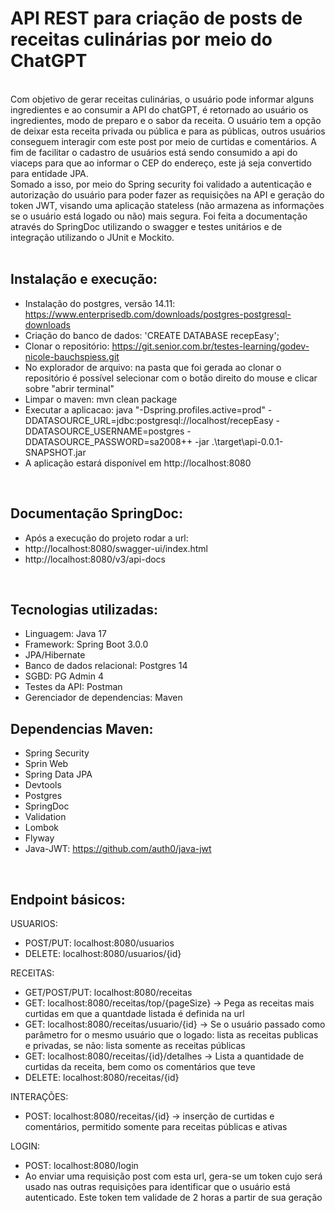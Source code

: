 <h1>
API REST para criação de posts de receitas culinárias por meio do ChatGPT </h1>

<br> 
Com objetivo de gerar receitas culinárias, o usuário pode informar alguns ingredientes e ao consumir a API do chatGPT, é retornado ao usuário os ingredientes, modo de preparo e o sabor da receita. O usuário tem a opção de deixar esta receita privada ou pública e para as públicas, outros usuários conseguem interagir com este post por meio de curtidas e comentários. A fim de facilitar o cadastro de usuários está sendo consumido a api do viaceps para que ao informar o CEP do endereço, este já seja convertido para entidade JPA. 

<br>
Somado a isso, por meio do Spring security foi validado a autenticação e autorização do usuário para poder fazer as requisições na API  e geração do token JWT, visando uma aplicação stateless (não armazena as informações se o usuário está logado ou não) mais segura. Foi feita a documentação através do SpringDoc utilizando o swagger e testes unitários e de integração utilizando o JUnit e Mockito.  

<br>
<br>

## Instalação e execução: 

- Instalação do postgres, versão 14.11: 
https://www.enterprisedb.com/downloads/postgres-postgresql-downloads
- Criação do banco de dados: 'CREATE DATABASE recepEasy';
- Clonar o repositório: https://git.senior.com.br/testes-learning/godev-nicole-bauchspiess.git
- No explorador de arquivo: na pasta que foi gerada ao clonar o repositório é possível selecionar com o botão direito do mouse e clicar sobre "abrir terminal" 
- Limpar o maven:  mvn clean package
- Executar a aplicacao: java "-Dspring.profiles.active=prod" -DDATASOURCE_URL=jdbc:postgresql://localhost/recepEasy -DDATASOURCE_USERNAME=postgres -DDATASOURCE_PASSWORD=sa2008++ -jar .\target\api-0.0.1-SNAPSHOT.jar
- A aplicação estará disponível em http://localhost:8080



<br>

## Documentação SpringDoc:
- Após a execução do projeto rodar a url: 
- http://localhost:8080/swagger-ui/index.html
- http://localhost:8080/v3/api-docs

<br>

## Tecnologias utilizadas:
- Linguagem: Java 17
- Framework: Spring Boot 3.0.0
- JPA/Hibernate 
- Banco de dados relacional: Postgres 14
- SGBD: PG Admin 4
- Testes da API: Postman
- Gerenciador de dependencias: Maven


## Dependencias Maven:
- Spring Security 
- Sprin Web
- Spring Data JPA
- Devtools 
- Postgres 
- SpringDoc
- Validation
- Lombok
- Flyway
- Java-JWT: https://github.com/auth0/java-jwt


<br>

## Endpoint básicos:

 USUARIOS:
- POST/PUT: localhost:8080/usuarios
- DELETE: localhost:8080/usuarios/{id}

RECEITAS:
- GET/POST/PUT: localhost:8080/receitas
- GET: localhost:8080/receitas/top/{pageSize} -> Pega as receitas mais curtidas em que a quantdade listada é definida na url
- GET: localhost:8080/receitas/usuario/{id} -> Se o usuário passado como parâmetro for o mesmo usuário que o logado: lista as receitas publicas e privadas, se não: lista somente as receitas públicas
- GET: localhost:8080/receitas/{id}/detalhes -> Lista a quantidade de curtidas da receita, bem como os comentários que teve
- DELETE: localhost:8080/receitas/{id}

INTERAÇÕES:
- POST: localhost:8080/receitas/{id} -> inserção de curtidas e comentários, permitido somente para receitas públicas e ativas


LOGIN:
- POST: localhost:8080/login
- Ao enviar uma requisição post com esta url, gera-se um token cujo será usado nas outras requisições para identificar que o usuário está autenticado. 
Este token tem validade de 2 horas a partir de sua geração 





